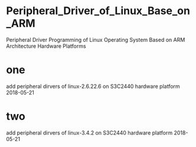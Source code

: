 # Peripheral_Driver_of_Linux_Base_on_ARM
Peripheral Driver Programming of Linux Operating System Based on ARM Architecture Hardware Platforms

# one
add peripheral dirvers of linux-2.6.22.6 on S3C2440 hardware platform   2018-05-21

# two
add peripheral dirvers of linux-3.4.2 on S3C2440 hardware platform   2018-05-21
